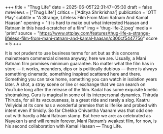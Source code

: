 +++
title = "Thug Life"
date = 2025-06-05T22:31:47+05:30
draft = false
mreviews = ["Thug Life"]
critics = ['Aditya Shrikrishna']
publication = 'OTT Play'
subtitle = "A Strange, Lifeless Film From Mani Ratnam And Kamal Haasan"
opening = "It is hard to make out what interested Haasan and Ratnam in this head-scratcher of a film"
img = 'thug-life-2.jpeg'
media = 'print'
source = "https://www.ottplay.com/features/thug-life-a-strange-lifeless-film-from-mani-ratnam-and-kamal-haasan/c300cf5447756"
score = 5
+++

It is not prudent to use business terms for art but as this concerns mainstream commercial cinema anyway, here we are. Usually, a Mani Ratnam film promises minimum guarantee. No matter what the film has in store — it works, meanders, dips or is politically dubious — there is always something cinematic, something inspired scattered here and there. Something you can take home, something you can watch in isolation years later. A shot, a stray scene or line or exchange that we can search on YouTube long after the release of the film. Kadal has some exquisite kinetic shotmaking. Guru is magical in some of its interpersonal dynamics. Thiruda Thiruda, for all its vacuousness, is a great ride and rarely a slog. Kaatru Veliyidai at its core has a wonderful premise that is lifelike and probed with intent even if timidly. So far Chekka Chivantha Vaanam was that odd one out with hardly a Mani Ratnam stamp. But here we are: as celebrated as Nayakan is and will remain forever, Mani Ratnam’s weakest film, for now, is his second collaboration with Kamal Haasan — Thug Life.
